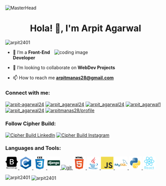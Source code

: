 ![MasterHead](https://media-exp3.licdn.com/dms/image/C4D16AQHhG61HrY0mng/profile-displaybackgroundimage-shrink_350_1400/0/1623306035968?e=1628726400&v=beta&t=Zusg0pGEyEssiY80FGslx3oNpMClSO2X_acxVQ8Jb6Q)

<h1 align="center">Hola! 👋, I'm Arpit Agarwal</h1>

<p align="left"> <img src="https://komarev.com/ghpvc/?username=arpit2401&label=Profile%20views&color=0e75b6&style=flat" alt="arpit2401" /> </p>

<img align="right" src="https://cdn.dribbble.com/users/2131993/screenshots/15628372/media/fd3a2a9cbc90af541e6cf88c52b2a1ee.png" alt="coding image" width="350" />

- 🌱 I’m a **Front-End Developer**

- 👯 I’m looking to collaborate on **WebDev Projects**

- 📫 How to reach me **arpitmanas28@gmail.com**

<h3 align="left">Connect with me:</h3>
<p align="left">
<a href="https://linkedin.com/in/arpit-agarwal24" target="blank"><img align="center" src="https://raw.githubusercontent.com/rahuldkjain/github-profile-readme-generator/master/src/images/icons/Social/linked-in-alt.svg" alt="arpit-agarwal24" height="30" width="40" /></a>
<a href="https://instagram.com/arpit_agarwal24" target="blank"><img align="center" src="https://raw.githubusercontent.com/rahuldkjain/github-profile-readme-generator/master/src/images/icons/Social/instagram.svg" alt="arpit_agarwal24" height="30" width="40" /></a>
  <a href="https://twitter.com/arpit_agarwal24" target="blank"><img align="center" src="https://raw.githubusercontent.com/rahuldkjain/github-profile-readme-generator/master/src/images/icons/Social/twitter.svg" alt="arpit_agarwal24" height="30" width="40" /></a>
<a href="https://www.codechef.com/users/arpit_agarwal1" target="blank"><img align="center" src="https://cdn.jsdelivr.net/npm/simple-icons@3.1.0/icons/codechef.svg" alt="arpit_agarwal1" height="30" width="40" /></a>
<a href="https://www.hackerrank.com/arpit_agarwal24" target="blank"><img align="center" src="https://raw.githubusercontent.com/rahuldkjain/github-profile-readme-generator/master/src/images/icons/Social/hackerrank.svg" alt="arpit_agarwal24" height="30" width="40" /></a>
<a href="https://auth.geeksforgeeks.org/user/arpitmanas28/profile" target="blank"><img align="center" src="https://raw.githubusercontent.com/rahuldkjain/github-profile-readme-generator/master/src/images/icons/Social/geeks-for-geeks.svg" alt="arpitmanas28/profile" height="30" width="40" /></a>
</p>

<h3 align="left">Follow Cipher Build:</h3>
<p align="left">
<a href="https://linkedin.com/company/cipherbuild" target="blank"><img align="center" src="https://raw.githubusercontent.com/rahuldkjain/github-profile-readme-generator/master/src/images/icons/Social/linked-in-alt.svg" alt="Cipher Build LinkedIn" height="30" width="40" /></a>
<a href="https://instagram.com/cipher_build" target="blank"><img align="center" src="https://raw.githubusercontent.com/rahuldkjain/github-profile-readme-generator/master/src/images/icons/Social/instagram.svg" alt="Cipher Build Instagram" height="30" width="40" /></a>
</p>

<h3 align="left">Languages and Tools:</h3>
<p align="left"> <a href="https://getbootstrap.com" target="_blank"> <img src="https://raw.githubusercontent.com/devicons/devicon/master/icons/bootstrap/bootstrap-plain-wordmark.svg" alt="bootstrap" width="40" height="40"/> </a> <a href="https://www.cprogramming.com/" target="_blank"> <img src="https://raw.githubusercontent.com/devicons/devicon/master/icons/c/c-original.svg" alt="c" width="40" height="40"/> </a> <a href="https://www.w3schools.com/css/" target="_blank"> <img src="https://raw.githubusercontent.com/devicons/devicon/master/icons/css3/css3-original-wordmark.svg" alt="css3" width="40" height="40"/> </a> <a href="https://www.djangoproject.com/" target="_blank"> <img src="https://raw.githubusercontent.com/devicons/devicon/master/icons/django/django-original.svg" alt="django" width="40" height="40"/> </a> <a href="https://git-scm.com/" target="_blank"> <img src="https://www.vectorlogo.zone/logos/git-scm/git-scm-icon.svg" alt="git" width="40" height="40"/> </a> <a href="https://www.w3.org/html/" target="_blank"> <img src="https://raw.githubusercontent.com/devicons/devicon/master/icons/html5/html5-original-wordmark.svg" alt="html5" width="40" height="40"/> </a> <a href="https://www.java.com" target="_blank"> <img src="https://raw.githubusercontent.com/devicons/devicon/master/icons/java/java-original.svg" alt="java" width="40" height="40"/> </a> <a href="https://developer.mozilla.org/en-US/docs/Web/JavaScript" target="_blank"> <img src="https://raw.githubusercontent.com/devicons/devicon/master/icons/javascript/javascript-original.svg" alt="javascript" width="40" height="40"/> </a> <a href="https://www.mysql.com/" target="_blank"> <img src="https://raw.githubusercontent.com/devicons/devicon/master/icons/mysql/mysql-original-wordmark.svg" alt="mysql" width="40" height="40"/> <a href="https://www.python.org" target="_blank"> <img src="https://raw.githubusercontent.com/devicons/devicon/master/icons/python/python-original.svg" alt="python" width="40" height="40"/> </a> <a href="https://reactjs.org/" target="_blank"> <img src="https://raw.githubusercontent.com/devicons/devicon/master/icons/react/react-original-wordmark.svg" alt="react" width="40" height="40"/> </a> </p>

<p><img align="left" src="https://github-readme-stats.vercel.app/api/top-langs?username=arpit2401&show_icons=true&locale=en&layout=compact" alt="arpit2401" /></p>
<p>&nbsp;<img align="center" src="https://github-readme-stats.vercel.app/api?username=arpit2401&show_icons=true&locale=en" alt="arpit2401" width="420"/></p>
